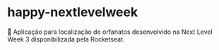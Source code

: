 # happy-nextlevelweek
🧒 Aplicação para localização de orfanatos desenvolvido na Next Level Week 3 disponibilizada pela Rocketseat.
